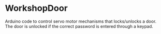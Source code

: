 # WorkshopDoor
Arduino code to control servo motor mechanisms 
that locks/unlocks a door. The door is 
unlocked if the correct password is entered 
through a keypad.
